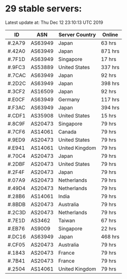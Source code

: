 # 29 stable servers:

Latest update at: Thu Dec 12 23:10:13 UTC 2019

| ID | ASN | Server Country | Online |
| -- | --- | -------------- | ------ |
| #.2A79 | AS63949 | Japan | 63 hrs |
| #.42A0 | AS63949 | Japan | 871 hrs |
| #.7F1D | AS63949 | Singapore | 17 hrs |
| #.9FC3 | AS53889 | United States | 337 hrs |
| #.7CAC | AS63949 | Japan | 92 hrs |
| #.2D2C | AS63949 | Japan | 398 hrs |
| #.3CF2 | AS16509 | Japan | 92 hrs |
| #.E0CF | AS63949 | Germany | 117 hrs |
| #.F3AC | AS63949 | Japan | 394 hrs |
| #.CDF1 | AS35908 | United States | 15 hrs |
| #.8C9F | AS20473 | Singapore | 79 hrs |
| #.7CF6 | AS14061 | Canada | 79 hrs |
| #.9ED9 | AS20473 | United States | 79 hrs |
| #.E941 | AS14061 | United Kingdom | 79 hrs |
| #.70C4 | AS20473 | Japan | 79 hrs |
| #.2DBF | AS20473 | United States | 79 hrs |
| #.2F4F | AS20473 | Japan | 79 hrs |
| #.07A9 | AS20473 | Netherlands | 79 hrs |
| #.49D4 | AS20473 | Netherlands | 79 hrs |
| #.28B6 | AS14061 | India | 79 hrs |
| #.8BDB | AS20473 | Australia | 79 hrs |
| #.2C3D | AS20473 | Netherlands | 79 hrs |
| #.7E1D | AS3462 | Taiwan | 67 hrs |
| #.EB76 | AS9009 | Singapore | 22 hrs |
| #.DC16 | AS63949 | Japan | 468 hrs |
| #.CF05 | AS20473 | Australia | 79 hrs |
| #.1843 | AS20473 | France | 79 hrs |
| #.7B41 | AS20473 | France | 79 hrs |
| #.2504 | AS14061 | United Kingdom | 79 hrs |

